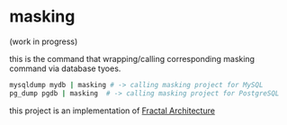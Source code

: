# masking

(work in progress)

this is the command that wrapping/calling corresponding masking command via database tyoes.

```sh
mysqldump mydb | masking # -> calling masking project for MySQL
pg_dump pgdb | masking  # -> calling masking project for PostgreSQL
```

this project is an implementation of [Fractal Architecture](https://github.com/fractal-architecture)
